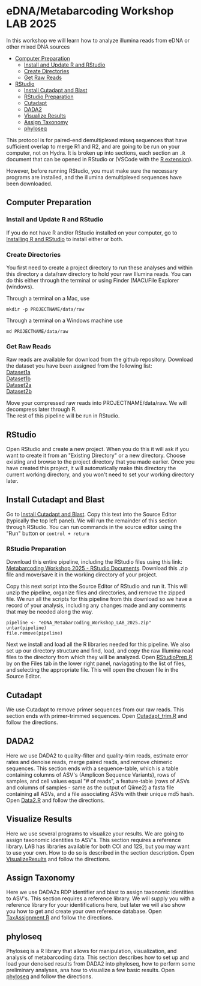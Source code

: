 # eDNA/Metabarcoding Workshop LAB 2025

In this workshop we will learn how to analyze illumina reads from eDNA or other mixed DNA sources

* [Computer Preparation](#computer-preparation)
  * [Install and Update R and RStudio](#install-and-update-r-and-rstudio)
  * [Create Directories](#create-directories)
  * [Get Raw Reads](#get-raw-reads)
* [RStudio](#rstudio)
  * [Install Cutadapt and Blast](#install-cutadapt-and-blast)
  * [RStudio Preparation](#rstudio-preparation)
  * [Cutadapt](#cutadapt)
  * [DADA2](#dada2)
  * [Visualize Results](#visualize-results)
  * [Assign Taxonomy](#assign-taxonomy)
  * [phyloseq](#phyloseq)

This protocol is for paired-end demultiplexed miseq sequences that have sufficient overlap to merge R1 and R2, and are going to be run on your computer, not on Hydra. It is broken up into sections, each section an `.R` document that can be opened in RStudio or (VSCode with the [R extension](https://code.visualstudio.com/docs/languages/r)).

However, before running RStudio, you must make sure the necessary programs are installed, and the illumina demultiplexed sequences have been downloaded.

## Computer Preparation

### Install and Update R and RStudio

If you do not have R and/or RStudio installed on your computer, go to [Installing R and RStudio](https://github.com/SmithsonianWorkshops/eDNA_Metabarcoding_Workshop_LAB_2025/blob/main/r-install.md) to install either or both.

### Create Directories

You first need to create a project directory to run these analyses and within this directory a data/raw directory to hold your raw Illumina reads. You can do this either through the terminal or using Finder (MAC)/File Explorer (windows).

Through a terminal on a Mac, use

```
mkdir -p PROJECTNAME/data/raw
```

Through a terminal on a Windows machine use

```
md PROJECTNAME/data/raw
```

### Get Raw Reads

Raw reads are available for download from the github repository. Download the dataset you have been assigned from the following list:  
[Dataset1a](https://xxxxxx)  
[Dataset1b](https://xxxxxx)  
[Dataset2a](https://xxxxxx)  
[Dataset2b](https://xxxxxx)  

Move your compressed raw reads into PROJECTNAME/data/raw. We will decompress later through R.  
The rest of this pipeline will be run in RStudio.

## RStudio

Open RStudio and create a new project. When you do this it will ask if you want to create it from an "Existing Directory" or a new directory. Choose existing and browse to the project directory that you made earlier. Once you have created this project, it will automatically make this directory the current working directory, and you won't need to set your working directory later.

## Install Cutadapt and Blast

Go to [Install Cutadapt and Blast](https://xxxxxx). Copy this text into the Source Editor (typically the top left panel). We will run the remainder of this section through RStudio. You can run commands in the source editor using the "Run" button or `control + return`

### RStudio Preparation

Download this entire pipeline, including the RStudio files using this link: [Metabarcoding Workshop 2025 - RStudio Documents](https://github.com/SmithsonianWorkshops/eDNA_Metabarcoding_Workshop_LAB_2025/archive/refs/heads/main.zip). Download this .zip file and move/save it in the working directory of your project.

Copy this next script into the Source Editor of RStudio and run it. This will unzip the pipeline, organize files and directories, and remove the zipped file. We run all the scripts for this pipeline from this download so we have a record of your analysis, including any changes made and any comments that may be needed along the way.

```
pipeline <- "eDNA_Metabarcoding_Workshop_LAB_2025.zip"
untar(pipeline)
file.remove(pipeline)
```

Next we install and load all the R libraries needed for this pipeline. We also set up our directory structure and find, load, and copy the raw Illumina read files to the directory from which they will be analyzed. Open [RStudioPrep.R](https://xxxxxx) by on the Files tab in the lower right panel, naviagating to the list of files, and selecting the appropriate file. This will open the chosen file in the Source Editor.

## Cutadapt

We use Cutadapt to remove primer sequences from our raw reads. This section ends with primer-trimmed sequences. Open [Cutadapt_trim.R](https://xxxxxx) and follow the directions.

## DADA2

Here we use DADA2 to quality-filter and quality-trim reads, estimate error rates and denoise reads, merge paired reads, and remove chimeric sequences. This section ends with a sequence-table, which is a table containing columns of ASV's (Amplicon Sequence Variants), rows of samples, and cell values equal "# of reads", a feature-table (rows of ASVs and columns of samples - same as the output of Qiime2) a fasta file containing all ASVs, and a file associating ASVs with their unique md5 hash. Open [Data2.R](https://xxxxxx) and follow the directions.

## Visualize Results

Here we use several programs to visualize your results. We are going  to assign taxonomic identities to ASV's. This section requires a reference library. LAB has libraries available for both COI and 12S, but you may want to use your own. How to do so is described in the section description. Open [VisualizeResults](https://xxxxxx) and follow the directions.

## Assign Taxonomy

Here we use DADA2s RDP identifier and blast to assign taxonomic identities to ASV's. This section requires a reference library. We will supply you with a reference library for your identifications here, but later we will also show you how to get and create your own reference database. Open [TaxAssignment.R](https://xxxxxx) and follow the directions.

## phyloseq

Phyloseq is a R library that allows for manipulation, visualization, and analysis of metabarcoding data. This section describes how to set up and load your denoised results from DADA2 into phyloseq, how to perform some preliminary analyses, ana how to visualize a few basic results. Open [phyloseq](https://xxxxxx) and follow the directions.
